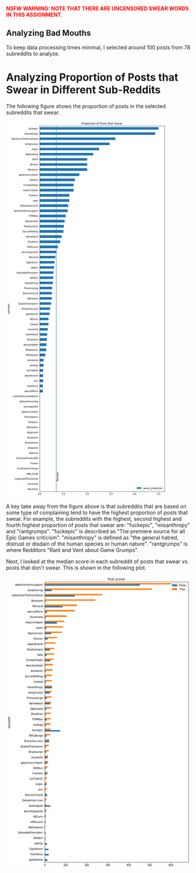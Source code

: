 <b><span style="color:red">NSFW WARNING: NOTE THAT THERE ARE UNCENSORED SWEAR WORDS IN THIS ASSIGNMENT</span></b>.

## Analyzing Bad Mouths

To keep data processing times minimal, I selected around 100 posts from 78 subreddits to analyze. 

# Analyzing Proportion of Posts that Swear in Different Sub-Reddits
The following figure shows the proportion of posts in the selected subreddits that swear. 

![Subreddits that swear](https://github.com/nathanchao/CSCD25-Project/blob/gh-pages/subreddit%20swearing.png)
 
A key take away from the figure above is that subreddits that are based on some type of complaining tend to have the highest proportion of posts that swear. For example, the subreddits with the highest, second highest and fourth highest proportion of posts that swear are: "fuckepic", "misanthropy" and "rantgrumps". "fuckepic" is described as "The premiere source for all Epic Games criticism". "misanthropy" is defined as "the general hatred, distrust or disdain of the human species or human nature". "rantgrumps" is where Redditors "Rant and Vent about Game Grumps". 

Next, I looked at the median score in each subreddit of posts that swear vs. posts that don't swear. This is shown in the following plot.

![Post scores](https://github.com/nathanchao/CSCD25-Project/blob/gh-pages/post%20scores.png)
